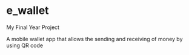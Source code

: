 # e_wallet

My Final Year Project

A mobile wallet app that allows the  sending and receiving of money by using QR code

